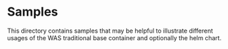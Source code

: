 # Samples

This directory contains samples that may be helpful to illustrate different usages of the WAS traditional base container and optionally the helm chart.